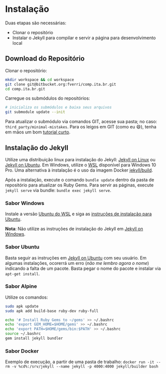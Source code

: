 # Instalação
Duas etapas são necessárias:
- Clonar o repositório
- Instalar o Jekyll para compilar e servir a página para desenvolvimento local



## Download do Repositório
Clonar o repositório:
```bash
mkdir workspace && cd workspace
git clone git@bitbucket.org:fverri/comp.ita.br.git
cd comp.ita.br.git
```

Carregue os submódulos do repositórios:
```bash
# inicializa os submódulos e baixa seus arquivos
git submodule update --init
```

Para atualizar o submódulo via comandos GIT, acesse sua pasta; no caso: `third_party/minimal-mistakes`. Para os leigos em GIT (como eu :smile:), tenha em mãos um bom [tutorial curto](http://rogerdudler.github.io/git-guide/index.pt_BR.html).



## Instalação do Jekyll
Utilize uma distribuição linux para instalação do Jekyll: [Jekyll on Linux](https://jekyllrb.com/docs/installation/other-linux/) ou [Jekyll on Ubuntu](https://jekyllrb.com/docs/installation/ubuntu/). Em Windows, utilize o [WSL](https://docs.microsoft.com/en-us/windows/wsl/about) disponível para Windows 10 Pro. Uma alternativa à instalação é o uso da imagem Docker [jekyll/build](https://hub.docker.com/r/jekyll/builder/).

Após a instalação, execute o comando `bundle update` dentro da pasta de repositório para atualizar os Ruby Gems.
Para servir as páginas, execute `jekyll serve` via bundle: `bundle exec jekyll serve`.

### Sabor Windows
Instale a versão [Ubuntu do WSL](https://www.microsoft.com/store/p/ubuntu/9nblggh4msv6) e siga as [instruções de instalação para Ubuntu](#ubuntu).

**Nota**: Não utilize as instruções de instalação do Jekyll em [Jekyll on Windows](https://jekyllrb.com/docs/installation/windows/#installation-via-bash-on-windows-10).

### Sabor Ubuntu
Basta seguir as instruções em [Jekyll on Ubuntu](https://jekyllrb.com/docs/installation/ubuntu/) com seu usuário. Em algumas instalações, ocorerrá um erro (*não me lembro agora o nome*) indicando a falta de um pacote. Basta pegar o nome do pacote e instalar via `apt-get install`.

### Sabor Alpine
Utilize os comandos:
```bash
sudo apk update
sudo apk add build-base ruby-dev ruby-full

echo '# Install Ruby Gems to ~/gems' >> ~/.bashrc
echo 'export GEM_HOME=$HOME/gems' >> ~/.bashrc
echo 'export PATH=$HOME/gems/bin:$PATH' >> ~/.bashrc
source ~/.bashrc
gem install jekyll bundler
```

### Sabor Docker
Exemplo de execução, a partir de uma pasta de trabalho: `docker run -it --rm -v %cd%:/srv/jekyll --name jekyll -p 4000:4000 jekyll/builder bash`